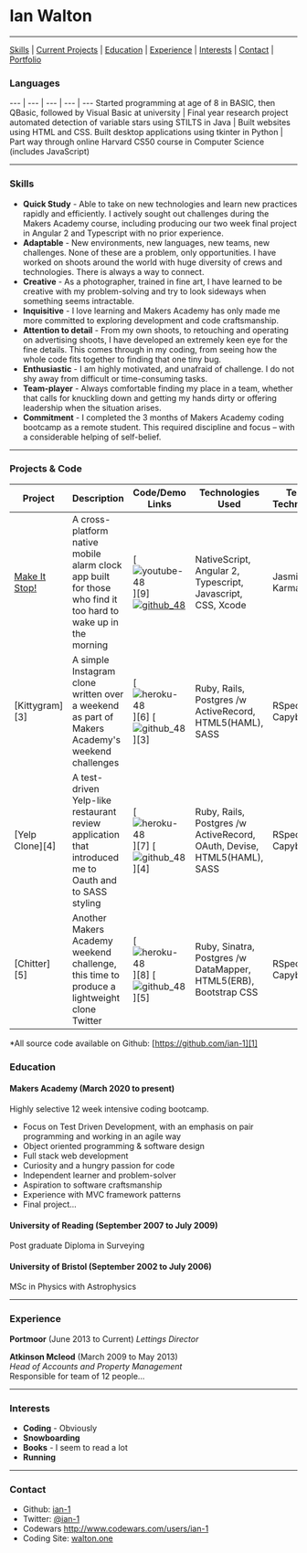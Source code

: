 # Ian Walton

***
[Skills](#skills) | [Current Projects](#projects) | [Education](#education) | [Experience](#experience) | [Interests](#interests) | [Contact](#contact) |
[Portfolio](https://www.lukecartledge.com)

### <a name="languages">Languages</a>

--- | --- | --- | --- | ---
Started programming at age  of 8 in BASIC, then QBasic, followed by Visual Basic at university | Final year research project automated detection of variable stars using STILTS in Java | Built websites using HTML and CSS. Built desktop applications using tkinter in Python | Part way through online Harvard CS50 course in Computer Science (includes JavaScript)

***

### <a name="skills">Skills</a>

- **Quick Study** - Able to take on new technologies and learn new practices rapidly and efficiently. I actively sought out challenges during the Makers Academy course, including producing our two week final project in Angular 2 and Typescript with no prior experience.
- **Adaptable** - New environments, new languages, new teams, new challenges. None of these are a problem, only opportunities. I have worked on shoots around the world with huge diversity of crews and technologies. There is always a way to connect.
- **Creative** - As a photographer, trained in fine art, I have learned to be creative with my problem-solving and try to look sideways when something seems intractable.
- **Inquisitive** - I love learning and Makers Academy has only made me more committed to exploring development and code craftsmanship.
- **Attention to detail** - From my own shoots, to retouching and operating on advertising shoots, I have developed an extremely keen eye for the fine details. This comes through in my coding, from seeing how the whole code fits together to finding that one tiny bug.
- **Enthusiastic** - I am highly motivated, and unafraid of challenge. I do not shy away from difficult or time-consuming tasks.
- **Team-player** - Always comfortable finding my place in a team, whether that calls for knuckling down and getting my hands dirty or offering leadership when the situation arises.
- **Commitment** - I completed the 3 months of Makers Academy coding bootcamp as a remote student. This required discipline and focus – with a considerable helping of self-belief.

***

### <a name="projects">Projects & Code</a>
Project | Description | Code/Demo Links | Technologies Used | Testing Technologies
--- | --- | --- | --- | ---
[Make It Stop!][2] | A cross-platform native mobile alarm clock app built for those who find it too hard to wake up in the morning | [![youtube-48](https://cloud.githubusercontent.com/assets/12953472/18688443/6021e65e-7f7c-11e6-9479-6ad58e3ab834.png)][9] [![github_48](https://cloud.githubusercontent.com/assets/12953472/18687862/de8df31e-7f79-11e6-937c-f20c0e0ee2b4.png)][2] | NativeScript, Angular 2, Typescript, Javascript, CSS, Xcode | Jasmine, Karma
[Kittygram][3] | A simple Instagram clone written over a weekend as part of Makers Academy's weekend challenges | [![heroku-48](https://cloud.githubusercontent.com/assets/12953472/18688266/701982fc-7f7b-11e6-8971-5f1e03f554b7.png)][6] [![github_48](https://cloud.githubusercontent.com/assets/12953472/18687862/de8df31e-7f79-11e6-937c-f20c0e0ee2b4.png)][3] | Ruby, Rails, Postgres /w ActiveRecord, HTML5(HAML), SASS | RSpec, Capybara
[Yelp Clone][4] | A test-driven Yelp-like restaurant review application that introduced me to Oauth and to SASS styling | [![heroku-48](https://cloud.githubusercontent.com/assets/12953472/18688266/701982fc-7f7b-11e6-8971-5f1e03f554b7.png)][7] [![github_48](https://cloud.githubusercontent.com/assets/12953472/18687862/de8df31e-7f79-11e6-937c-f20c0e0ee2b4.png)][4] | Ruby, Rails, Postgres /w ActiveRecord, OAuth, Devise, HTML5(HAML), SASS | RSpec, Capybara
[Chitter][5] | Another Makers Academy weekend challenge, this time to produce a lightweight clone Twitter | [![heroku-48](https://cloud.githubusercontent.com/assets/12953472/18688266/701982fc-7f7b-11e6-8971-5f1e03f554b7.png)][8] [![github_48](https://cloud.githubusercontent.com/assets/12953472/18687862/de8df31e-7f79-11e6-937c-f20c0e0ee2b4.png)][5] | Ruby, Sinatra, Postgres /w DataMapper, HTML5(ERB), Bootstrap CSS | RSpec, Capybara

*All source code available on Github: [https://github.com/ian-1][1]

### <a name="skills">Education</a>

#### Makers Academy (March 2020 to present)
Highly selective 12 week intensive coding bootcamp.

- Focus on Test Driven Development, with an emphasis on pair programming and working in an agile way
- Object oriented programming & software design
- Full stack web development
- Curiosity and a hungry passion for code
- Independent learner and problem-solver
- Aspiration to software craftsmanship
- Experience with MVC framework patterns
- Final project...

#### University of Reading (September 2007 to July 2009)

Post graduate Diploma in Surveying

#### University of Bristol (September 2002 to July 2006)

MSc in Physics with Astrophysics

***

### <a name="experience">Experience</a>

**Portmoor** (June 2013 to Current)
*Lettings Director*

**Atkinson Mcleod** (March 2009 to May 2013)   
*Head of Accounts and Property Management*  
Responsible for team of 12 people...

***

### <a name="interests">Interests</a>

- **Coding** - Obviously
- **Snowboarding**
- **Books** - I seem to read a lot
- **Running**

***

### <a name="contact">Contact</a>
- Github: [ian-1][1]
- Twitter: [@ian-1](https://twitter.com/ian-1)
- Codewars http://www.codewars.com/users/ian-1
- Coding Site: [walton.one](http://www.walton.one)

[1]: https://github.com/ian-1
[2]: https://www.walton.one

